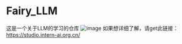 # Fairy_LLM
这是一个关于LLM的学习的仓库
![image](https://github.com/user-attachments/assets/3de331fa-7e90-41b4-80b1-7402b7cf2907)
如果想详细了解，请get此链接：https://studio.intern-ai.org.cn/

